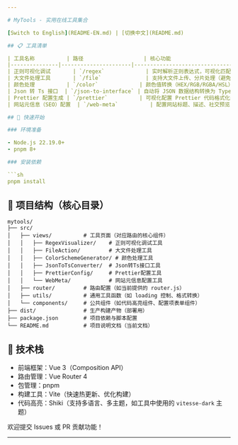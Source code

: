 ```yaml
---

# MyTools - 实用在线工具集合

[Switch to English](README-EN.md) | [切换中文](README.md)

## 📋 工具清单

| 工具名称          | 路径                   | 核心功能                                                     |
|---------------|----------------------|----------------------------------------------------------|
| 正则可视化调试       | `/regex`             | 实时解析正则表达式，可视化匹配过程，支持正则语法校验与替换测试                          |
| 大文件处理工具       | `/file`              | 支持大文件上传、分片处理（避免内存溢出）             |
| 颜色处理          | `/color`             | 颜色值转换（HEX/RGB/RGBA/HSL）、配色方案生成、对比度检测（符合 WCAG 标准）         |
| Json 转 Ts 接口  | `/json-to-interface` | 自动将 JSON 数据结构转换为 TypeScript 接口类型，支持嵌套结构与数组解析             |
| Prettier 配置生成 | `/prettier`          | 可视化配置 Prettier 代码格式化规则，实时预览效果并一键导出配置文件                   |
| 网站元信息（SEO）配置  | `/web-meta`          | 配置网站标题、描述、社交预览（Open Graph/Twitter Card），导出可直接使用的 HTML 文件 |

## 🚀 快速开始

### 环境准备

- Node.js 22.19.0+
- pnpm 8+

### 安装依赖

```sh
pnpm install
```

## 📁 项目结构（核心目录）

```
mytools/
├── src/
│   ├── views/          # 工具页面（对应路由的核心组件）
│   │   ├── RegexVisualizer/    # 正则可视化调试工具
│   │   ├── FileAction/         # 大文件处理工具
│   │   ├── ColorSchemeGenerator/ # 颜色处理工具
│   │   ├── JsonToTsConverter/  # Json转Ts接口工具
│   │   ├── PrettierConfig/     # Prettier配置工具
│   │   └── WebMeta/            # 网站元信息配置工具
│   ├── router/         # 路由配置（如当前提供的 router.js）
│   ├── utils/          # 通用工具函数（如 loading 控制、格式转换）
│   └── components/     # 公共组件（如代码高亮组件、配置项表单组件）
├── dist/               # 生产构建产物（部署用）
├── package.json        # 项目依赖与脚本配置
└── README.md           # 项目说明文档（当前文档）
```

## 🎨 技术栈

- 前端框架：Vue 3（Composition API）
- 路由管理：Vue Router 4
- 包管理：pnpm
- 构建工具：Vite（快速热更新、优化构建）
- 代码高亮：Shiki（支持多语言、多主题，如工具中使用的 `vitesse-dark` 主题）

欢迎提交 Issues 或 PR 贡献功能！

---
```

